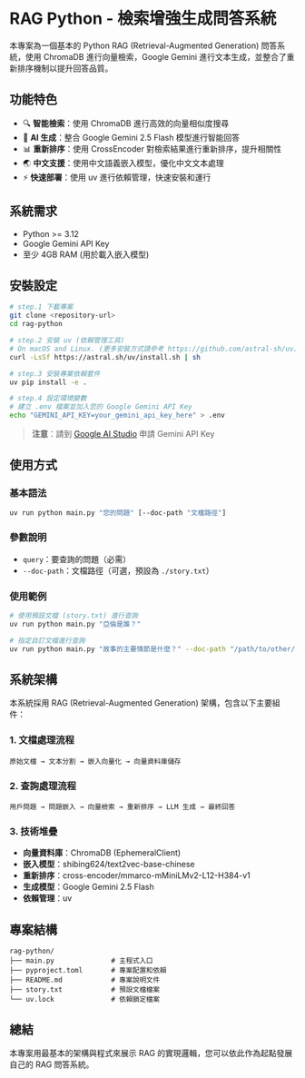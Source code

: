 # RAG Python - 檢索增強生成問答系統

本專案為一個基本的 Python RAG (Retrieval-Augmented Generation) 問答系統，使用 ChromaDB 進行向量檢索，Google Gemini 進行文本生成，並整合了重新排序機制以提升回答品質。

## 功能特色

- 🔍 **智能檢索**：使用 ChromaDB 進行高效的向量相似度搜尋
- 🤖 **AI 生成**：整合 Google Gemini 2.5 Flash 模型進行智能回答
- 📊 **重新排序**：使用 CrossEncoder 對檢索結果進行重新排序，提升相關性
- 🌏 **中文支援**：使用中文語義嵌入模型，優化中文文本處理
- ⚡ **快速部署**：使用 uv 進行依賴管理，快速安裝和運行

## 系統需求

- Python >= 3.12
- Google Gemini API Key
- 至少 4GB RAM (用於載入嵌入模型)

## 安裝設定

```bash
# step.1 下載專案
git clone <repository-url>
cd rag-python

# step.2 安裝 uv (依賴管理工具)
# On macOS and Linux. (更多安裝方式請參考 https://github.com/astral-sh/uv)
curl -LsSf https://astral.sh/uv/install.sh | sh

# step.3 安裝專案依賴套件
uv pip install -e .

# step.4 設定環境變數
# 建立 .env 檔案並加入您的 Google Gemini API Key
echo "GEMINI_API_KEY=your_gemini_api_key_here" > .env
```

> **注意**：請到 [Google AI Studio](https://makersuite.google.com/app/apikey) 申請 Gemini API Key

## 使用方式

### 基本語法

```bash
uv run python main.py "您的問題" [--doc-path "文檔路徑"]
```

### 參數說明

- `query`：要查詢的問題（必需）
- `--doc-path`：文檔路徑（可選，預設為 `./story.txt`）

### 使用範例

```bash
# 使用預設文檔 (story.txt) 進行查詢
uv run python main.py "亞倫是誰？"

# 指定自訂文檔進行查詢
uv run python main.py "故事的主要情節是什麼？" --doc-path "/path/to/other/article.txt"
```

## 系統架構

本系統採用 RAG (Retrieval-Augmented Generation) 架構，包含以下主要組件：

### 1. 文檔處理流程

```
原始文檔 → 文本分割 → 嵌入向量化 → 向量資料庫儲存
```

### 2. 查詢處理流程

```
用戶問題 → 問題嵌入 → 向量檢索 → 重新排序 → LLM 生成 → 最終回答
```

### 3. 技術堆疊

- **向量資料庫**：ChromaDB (EphemeralClient)
- **嵌入模型**：shibing624/text2vec-base-chinese
- **重新排序**：cross-encoder/mmarco-mMiniLMv2-L12-H384-v1
- **生成模型**：Google Gemini 2.5 Flash
- **依賴管理**：uv

## 專案結構

```
rag-python/
├── main.py              # 主程式入口
├── pyproject.toml       # 專案配置和依賴
├── README.md            # 專案說明文件
├── story.txt            # 預設文檔檔案
└── uv.lock              # 依賴鎖定檔案
```

## 總結

本專案用最基本的架構與程式來展示 RAG 的實現邏輯，您可以依此作為起點發展自己的 RAG 問答系統。
